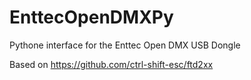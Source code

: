 # EnttecOpenDMXPy
Pythone interface for the Enttec Open DMX USB Dongle

Based on https://github.com/ctrl-shift-esc/ftd2xx
